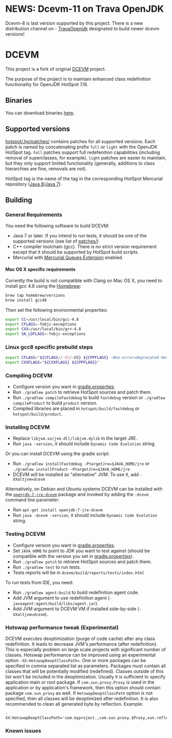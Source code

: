 # NEWS: Dcevm-11 on Trava OpenJDK

Dcevm-8 is last version supported by this project. There is a new distribution channel on - [TravaOpenjdk](https://github.com/TravaOpenJDK/trava-jdk-11-dcevm) designated to build newer dcevm versions!


# DCEVM

This project is a fork of original [DCEVM](http://ssw.jku.at/dcevm/) project.

The purpose of the project is to maintain enhanced class redefinition functionality for OpenJDK HotSpot 7/8.

## Binaries

You can download binaries [here](https://dcevm.github.io/).

## Supported versions

[hotspot/.hg/patches/](hotspot/.hg/patches/) contains patches for all supported versions. Each patch is named by concatenating prefix `full` or `light` with the OpenJDK HotSpot tag. `full` patches support full redefenition capabilities (including removal of superclasses, for example). `light` patches are easier to maintain, but they only support limited functionality (generally, additions to class hierarchies are fine, removals are not).

HotSpot tag is the name of the tag in the corresponding HotSpot Mercurial repository ([Java 8](http://hg.openjdk.java.net/jdk8u/jdk8u/hotspot)/[Java 7](http://hg.openjdk.java.net/jdk7u/jdk7u/hotspot)).

## Building

### General Requirements

You need the following software to build DCEVM:

* Java 7 or later. If you intend to run tests, it should be one of the supported versions (see list of [patches/](patches/))
* C++ compiler toolchain (gcc). There is no strict version requirement except that it should be supported by HotSpot build scripts.
* Mercurial with [Mercurial Queues Extension](https://mercurial.selenic.com/wiki/MqExtension) enabled.

#### Mac OS X specific requirements

Currently the build is not compatible with Clang on Mac OS X, you need to install gcc 4.8 using the [Homebrew](http://brew.sh/):

```sh
brew tap homebrew/versions
brew install gcc48
```

Then set the following environmental properties:

```sh
export CC=/usr/local/bin/gcc-4.8
export CFLAGS=-fobjc-exceptions
export CXX=/usr/local/bin/g++-4.8
export SA_LDFLAGS=-fobjc-exceptions
```

### Linux gcc8 specific prebuild steps

```sh
export CFLAGS="${CFLAGS//-O2/-O3} ${CPPFLAGS} -Wno-error=deprecated-declarations -Wno-error=stringop-overflow= -Wno-error=return-type -Wno-error=cpp -fno-lifetime-dse -fno-delete-null-pointer-checks"
export CXXFLAGS="${CXXFLAGS} ${CPPFLAGS}"
```

### Compiling DCEVM

* Configure version you want in [gradle.properties](gradle.properties).
* Run `./gradlew patch` to retrieve HotSpot sources and patch them.
* Run `./gradlew compileFastdebug` to build `fastdebug` version or `./gradlew compileProduct` to build `product` version.
* Compiled libraries are placed in `hotspot/build/fastdebug` or `hotspot/build/product`.

### Installing DCEVM

* Replace `libjvm.so/jvm.dll/libjvm.dylib` in the target JRE.
* Run `java -version`, it should include `Dynamic Code Evolution` string.

Or you can install DCEVM using the gradle script:

 * Run `./gradlew installFastdebug -PtargetJre=$JAVA_HOME/jre` or `./gradlew installProduct -PtargetJre=$JAVA_HOME/jre`
 * DCEVM will be installed as "alternative" JVM. To use it, add `-XXaltjvm=dcevm`

Alternatively, on Debian and Ubuntu systems DCEVM can be installed with the
[`openjdk-7-jre-dcevm`](https://tracker.debian.org/pkg/openjdk-7-jre-dcevm)
package and invoked by adding the `-dcevm` command line parameter:

 * Run `apt-get install openjdk-7-jre-dcevm`
 * Run `java -dcevm -version`, it should include `Dynamic Code Evolution` string.

### Testing DCEVM

* Configure version you want in [gradle.properties](gradle.properties).
* Set `JAVA_HOME` to point to JDK you want to test against (should be compatible with the version you set in [gradle.properties](gradle.properties)).
* Run `./gradlew patch` to retrieve HotSpot sources and patch them.
* Run `./gradlew test` to run tests.
* Tests reports will be in `dcevm/build/reports/tests/index.html`

To run tests from IDE, you need:
 
 * Run `./gradlew agent:build` to build redefinition agent code.
 * Add JVM argument to use redefinition agent (`-javaagent:agent/build/libs/agent.jar`).
 * Add JVM argument to DCEVM VM if installed side-by-side (`-XXaltjvm=dcevm`).

### Hotswap performance tweak (Experimental)
DCEVM executes deoptimization (purge of code cache) after any class redefinition. It leads to decrease JVM's performance (after redefinition).  This is especially problem on large scale projects with significant number of classes. Hotswap performance can be improved using an experimental option `-XX:HotswapDeoptClassPath=`. One or more packages can be specified in comma separated list as parameters. Packages must contain all classes that will be potentially modified (redefined). Classes outside of this list won't be included in the deoptimization. Usually it is sufficient to specify application main or root package. If `com.sun.proxy.Proxy` is used in the application or by application's framework, then this option should contain package `com.sun.proxy` as well. If `HotswapDeoptClassPath` option is not specified, then all classes will be deoptimized after redefinition. It is also recommended to clean all generated byte by reflection.
Example:

    -XX:HotswapDeoptClassPath='com.myproject.,com.sun.proxy.$Proxy,sun.reflect.Generated'

### Known issues
